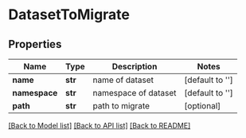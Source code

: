# DatasetToMigrate

## Properties
Name | Type | Description | Notes
------------ | ------------- | ------------- | -------------
**name** | **str** | name of dataset | [default to '']
**namespace** | **str** | namespace of dataset | [default to '']
**path** | **str** | path to migrate | [optional] 

[[Back to Model list]](../README.md#documentation-for-models) [[Back to API list]](../README.md#documentation-for-api-endpoints) [[Back to README]](../README.md)


